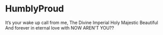 # HumblyProud
It’s your wake up call from me, The Divine Imperial Holy Majestic Beautiful And forever in eternal love with NOW  AREN'T YOU??
